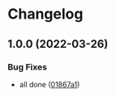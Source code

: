 # Changelog

## 1.0.0 (2022-03-26)


### Bug Fixes

* all done ([01867a1](https://www.github.com/technikhil314/asdf-pnpm/commit/01867a1310b7de8ddac604a2c5d89312c30e3c87))
